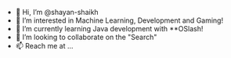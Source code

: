 - 👋 Hi, I’m @shayan-shaikh
- 👀 I’m interested in Machine Learning, Development and Gaming!
- 🌱 I’m currently learning Java development with **OSlash!
- 💞️ I’m looking to collaborate on the "Search"
- 📫 Reach me at ...

<!---
shayan-shaikh/shayan-shaikh is a ✨ special ✨ repository because its `README.md` (this file) appears on your GitHub profile.
You can click the Preview link to take a look at your changes.
--->
